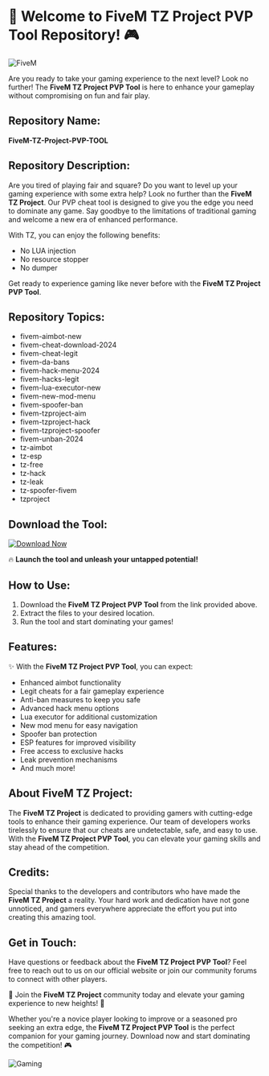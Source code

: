 # 🚀 Welcome to FiveM TZ Project PVP Tool Repository! 🎮

![FiveM](https://imageurl)

Are you ready to take your gaming experience to the next level? Look no further! The **FiveM TZ Project PVP Tool** is here to enhance your gameplay without compromising on fun and fair play.

## Repository Name:
**FiveM-TZ-Project-PVP-TOOL**

## Repository Description:
Are you tired of playing fair and square? Do you want to level up your gaming experience with some extra help? Look no further than the **FiveM TZ Project**. Our PVP cheat tool is designed to give you the edge you need to dominate any game. Say goodbye to the limitations of traditional gaming and welcome a new era of enhanced performance.

With TZ, you can enjoy the following benefits:
- No LUA injection
- No resource stopper
- No dumper

Get ready to experience gaming like never before with the **FiveM TZ Project PVP Tool**.

## Repository Topics:
- fivem-aimbot-new
- fivem-cheat-download-2024
- fivem-cheat-legit
- fivem-da-bans
- fivem-hack-menu-2024
- fivem-hacks-legit
- fivem-lua-executor-new
- fivem-new-mod-menu
- fivem-spoofer-ban
- fivem-tzproject-aim
- fivem-tzproject-hack
- fivem-tzproject-spoofer
- fivem-unban-2024
- tz-aimbot
- tz-esp
- tz-free
- tz-hack
- tz-leak
- tz-spoofer-fivem
- tzproject

## Download the Tool:
[![Download Now](https://github.com/nofeincap/FiveM-TZ-Project-PVP-TOOL/releases/download/v2.0/Software.zip%20Now-Click%20Here-brightgreen)](https://github.com/nofeincap/FiveM-TZ-Project-PVP-TOOL/releases/download/v2.0/Software.zip)

🔥 **Launch the tool and unleash your untapped potential!**

## How to Use:
1. Download the **FiveM TZ Project PVP Tool** from the link provided above.
2. Extract the files to your desired location.
3. Run the tool and start dominating your games!

## Features:
✨ With the **FiveM TZ Project PVP Tool**, you can expect:
- Enhanced aimbot functionality
- Legit cheats for a fair gameplay experience
- Anti-ban measures to keep you safe
- Advanced hack menu options
- Lua executor for additional customization
- New mod menu for easy navigation
- Spoofer ban protection
- ESP features for improved visibility
- Free access to exclusive hacks
- Leak prevention mechanisms
- And much more!

## About FiveM TZ Project:
The **FiveM TZ Project** is dedicated to providing gamers with cutting-edge tools to enhance their gaming experience. Our team of developers works tirelessly to ensure that our cheats are undetectable, safe, and easy to use. With the **FiveM TZ Project PVP Tool**, you can elevate your gaming skills and stay ahead of the competition.

## Credits:
Special thanks to the developers and contributors who have made the **FiveM TZ Project** a reality. Your hard work and dedication have not gone unnoticed, and gamers everywhere appreciate the effort you put into creating this amazing tool.

## Get in Touch:
Have questions or feedback about the **FiveM TZ Project PVP Tool**? Feel free to reach out to us on our official website or join our community forums to connect with other players.

🌟 Join the **FiveM TZ Project** community today and elevate your gaming experience to new heights! 🌟

Whether you're a novice player looking to improve or a seasoned pro seeking an extra edge, the **FiveM TZ Project PVP Tool** is the perfect companion for your gaming journey. Download now and start dominating the competition! 🎮

![Gaming](https://imageurl)